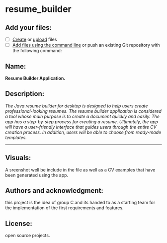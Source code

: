 # resume_builder

## Add your files:

- [ ] [Create](https://docs.gitlab.com/ee/user/project/repository/web_editor.html#create-a-file) or [upload](https://docs.gitlab.com/ee/user/project/repository/web_editor.html#upload-a-file) files
- [ ] [Add files using the command line](https://docs.gitlab.com/ee/gitlab-basics/add-file.html#add-a-file-using-the-command-line) or push an existing Git repository with the following command:

## Name:

**Resume Builder Application.**

## Description:

_The Java resume builder for desktop is designed to help users create professional-looking
resumes. The resume builder application is considered a tool whose main purpose is to create a
document quickly and easily. The app has a step-by-step process for creating a resume.
Ultimately, the app will have a user-friendly interface that guides users through the entire CV
creation process. In addition, users will be able to choose from ready-made templates._
****

## Visuals:

A sreenshot well be include in the file as well as a CV examples that have been generated using the app.


## Authors and acknowledgment:

this project is the idea of group C and its handed to as a starting team for the implementation of the first requirements and features.

## License:

open source projects.



